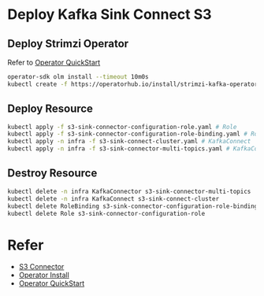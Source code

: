 # Deploy Kafka Sink Connect S3

## Deploy Strimzi Operator

Refer to [Operator QuickStart](https://olm.operatorframework.io/docs/getting-started/)

```bash
operator-sdk olm install --timeout 10m0s
kubectl create -f https://operatorhub.io/install/strimzi-kafka-operator.yaml
```

## Deploy Resource

```bash
kubectl apply -f s3-sink-connector-configuration-role.yaml # Role 
kubectl apply -f s3-sink-connector-configuration-role-binding.yaml # RoleBinding
kubectl apply -n infra -f s3-sink-connect-cluster.yaml # KafkaConnect
kubectl apply -n infra -f s3-sink-connector-multi-topics.yaml # KafkaConnector running on KafkaConnect
```

## Destroy Resource

```bash
kubectl delete -n infra KafkaConnector s3-sink-connector-multi-topics
kubectl delete -n infra KafkaConnect s3-sink-connect-cluster
kubectl delete RoleBinding s3-sink-connector-configuration-role-binding
kubectl delete Role s3-sink-connector-configuration-role
```

# Refer

* [S3 Connector](https://www.confluent.io/hub/confluentinc/kafka-connect-s3)
* [Operator Install](https://sdk.operatorframework.io/docs/installation/)
* [Operator QuickStart](https://olm.operatorframework.io/docs/getting-started/)
